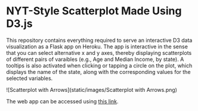 # NYT-Style Scatterplot Made Using D3.js

This repository contains everything required to serve an interactive D3 data visualization as a Flask app on Heroku. The app is interactive in the sense that you can select alternative x and y axes, thereby displaying scatterplots of different pairs of varaibles (e.g., Age and Median Income, by state). A tooltips is also activated when clicking or tapping a circle on the plot, which displays the name of the state, along with the corresponding values for the selected variables. 

![Scatterplot with Arrows](static/images/Scatterplot with Arrows.png)

The web app can be accessed using [this link](https://nyt-style-scatterplot.herokuapp.com).
